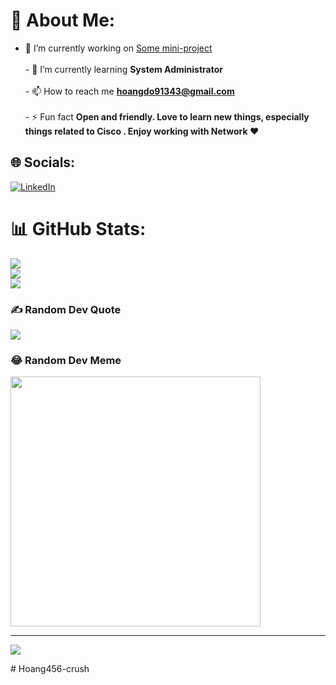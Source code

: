 # 💫 About Me:
- 🔭 I’m currently working on [Some mini-project](https://github.com/Hoang456-crush?tab=repositories)<br><br>- 🌱 I’m currently learning **System Administrator**<br><br>- 📫 How to reach me **hoangdo91343@gmail.com**<br><br>- ⚡ Fun fact **Open and friendly. Love to learn new things, especially things related to Cisco . Enjoy working with Network ❤**


## 🌐 Socials:
[![LinkedIn](https://img.shields.io/badge/LinkedIn-%230077B5.svg?logo=linkedin&logoColor=white)](https://linkedin.com/in/https://www.linkedin.com/in/applew110602/) 
# 📊 GitHub Stats:
![](https://github-readme-stats.vercel.app/api?username=Hoang456-crush&theme=blueberry&hide_border=false&include_all_commits=false&count_private=false)<br/>
![](https://github-readme-streak-stats.herokuapp.com/?user=Hoang456-crush&theme=blueberry&hide_border=false)<br/>
![](https://github-readme-stats.vercel.app/api/top-langs/?username=Hoang456-crush&theme=blueberry&hide_border=false&include_all_commits=false&count_private=false&layout=compact)

### ✍️ Random Dev Quote
![](https://quotes-github-readme.vercel.app/api?type=horizontal&theme=radical)

### 😂 Random Dev Meme
<img src='https://randommeme-five.vercel.app/' style="height: 400px;"/>

---
[![](https://visitcount.itsvg.in/api?id=Hoang456-crush&icon=0&color=0)](https://visitcount.itsvg.in)

<!-- Proudly created with GPRM ( https://gprm.itsvg.in ) -->#   H o a n g 4 5 6 - c r u s h  
 